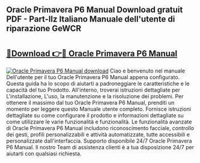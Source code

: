 ## Oracle Primavera P6 Manual Download gratuit PDF - Part-llz Italiano Manuale dell'utente di riparazione GeWCR

# <h2><a href="http://dfa4ohv.blite.top/?on=Oracle+Primavera+P6+Manual">🔗Download 👉🔴 Oracle Primavera P6 Manual</a></h2>

[![Oracle Primavera P6 Manual download](https://i.imgur.com/lujVjoI.png)](http://dfa4ohv.blite.top/?on=Oracle+Primavera+P6+Manual)
Ciao e benvenuto nel manuale Dell'utente per il tuo Oracle Primavera P6 Manual appena configurato. Questa guida ha lo scopo di aiutarti a padroneggiare le caratteristiche e le capacità del tuo Prodotto. All'interno, troverai istruzioni dettagliate per L'installazione, L'uso, la manutenzione e la risoluzione dei problemi. Per ottenere il massimo dal tuo Oracle Primavera P6 Manual, prenditi un momento per leggere questo Manuale utente completo. Fornisce istruzioni dettagliate su come configurare il prodotto e informazioni dettagliate su come utilizzare le varie funzionalità e funzionalità. Le funzionalità avanzate di Oracle Primavera P6 Manual includono riconoscimento facciale, controllo dei gesti, profili personalizzabili e attività automatizzate, tutte accessibili e personalizzate dall'interfaccia. Supporto disponibile 24/7 Oracle Primavera P6 Manual. Il nostro Team di assistenza clienti è a tua disposizione 24/7 per aiutarti con qualsiasi richiesta.
